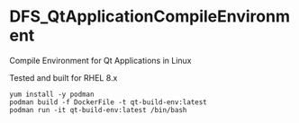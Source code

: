 # DFS_QtApplicationCompileEnvironment
Compile Environment for Qt Applications in Linux

Tested and built for RHEL 8.x

```
yum install -y podman
podman build -f DockerFile -t qt-build-env:latest
podman run -it qt-build-env:latest /bin/bash
```